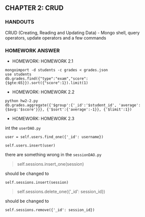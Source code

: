 ## CHAPTER 2: CRUD ##

### HANDOUTS ###
CRUD (Creating, Reading and Updating Data) - Mongo shell, query operators, update operators and a few commands

### HOMEWORK ANSWER ###

- HOMEWORK: HOMEWORK 2.1

<!-- -->

    mongoimport -d students -c grades < grades.json
    use students
    db.grades.find({"type":"exam","score":{$gte:65}}).sort({"score":1}).limit(1)

- HOMEWORK: HOMEWORK 2.2

<!-- -->

    python hw2-2.py
    db.grades.aggregate({'$group':{'_id':'$student_id', 'average':{$avg:'$score'}}}, {'$sort':{'average':-1}}, {'$limit':1})


- HOMEWORK: HOMEWORK 2.3

int the `userDAO.py`

    user = self.users.find_one({'_id': username})

    self.users.insert(user)

there are something wrong in the `sessionDAO.py`

> self.sessions.insert_one(session)

should be changed to

    self.sessions.insert(session)

> self.sessions.delete_one({'_id': session_id})

should be changed to

    self.sessions.remove({'_id': session_id})
